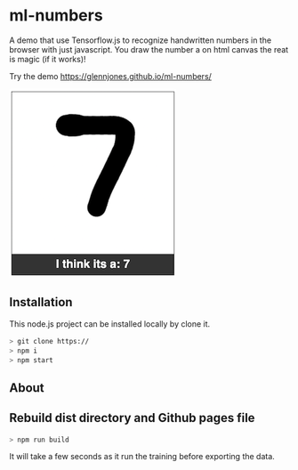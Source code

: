 # ml-numbers

A demo that use Tensorflow.js to recognize handwritten numbers in the browser with just javascript. You draw the number a on html canvas the reat is magic (if it works)!

Try the demo https://glennjones.github.io/ml-numbers/

![Demo interface](public/images/i-think.png)



## Installation

This node.js  project can be installed locally by clone it.

```bash
> git clone https://
> npm i
> npm start
```

## About



## Rebuild dist directory and Github pages file

```bash
> npm run build
```
It will take a few seconds as it run the training before exporting the data.
